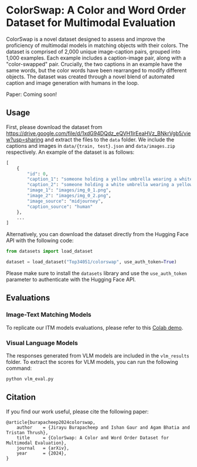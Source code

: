 # ColorSwap: A Color and Word Order Dataset for Multimodal Evaluation

ColorSwap is a novel dataset designed to assess and improve the proficiency of multimodal models in matching objects with their colors. The dataset is comprised of 2,000 unique image-caption pairs, grouped into 1,000 examples. Each example includes a caption-image pair, along with a "color-swapped" pair. Crucially, the two captions in an example have the same words, but the color words have been rearranged to modify different objects. The dataset was created through a novel blend of automated caption and image generation with humans in the loop. 

Paper: Coming soon!

## Usage

First, please download the dataset from https://drive.google.com/file/d/1xdG94DQdz_eQVH1lrEeaHVz_BNkrVgb5/view?usp=sharing and extract the files to the `data` folder. We include the captions and images in `data/{train, test}.json` and `data/images.zip` respectively. An example of the dataset is as follows:

```python
[
    {
        "id": 0,
        "caption_1": "someone holding a yellow umbrella wearing a white dress",
        "caption_2": "someone holding a white umbrella wearing a yellow dress",
        "image_1": "images/img_0_1.png",
        "image_2": "images/img_0_2.png",
        "image_source": "midjourney",
        "caption_source": "human"
    },
    ...
]
```

Alternatively, you can download the dataset directly from the Hugging Face API with the following code:

```python
from datasets import load_dataset

dataset = load_dataset("Top34051/colorswap", use_auth_token=True)
```

Please make sure to install the `datasets` library and use the `use_auth_token` parameter to authenticate with the Hugging Face API.

## Evaluations

### Image-Text Matching Models

To replicate our ITM models evaluations, please refer to this [Colab demo](https://colab.research.google.com/drive/1EWPsSklfq49WiX2nUyOTmKZftU0AC4YL?usp=sharing).

### Visual Language Models

The responses generated from VLM models are included in the `vlm_results` folder. To extract the scores for VLM models, you can run the following command:

```bash
python vlm_eval.py
```

## Citation

If you find our work useful, please cite the following paper:

```
@article{burapacheep2024colorswap,
    author    = {Jirayu Burapacheep and Ishan Gaur and Agam Bhatia and Tristan Thrush},
    title     = {ColorSwap: A Color and Word Order Dataset for Multimodal Evaluation},
    journal   = {arXiv},
    year      = {2024},
}
```
